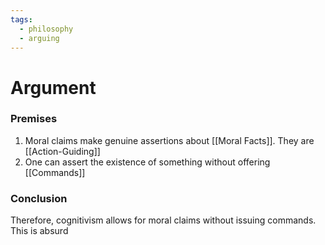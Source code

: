 ```yaml
---
tags:
  - philosophy
  - arguing
---
```

# Argument
### Premises
1. Moral claims make genuine assertions about [[Moral Facts]]. They are [[Action-Guiding]]
2. One can assert the existence of something without offering [[Commands]]
### Conclusion
Therefore, cognitivism allows for moral claims without issuing commands. This is absurd
